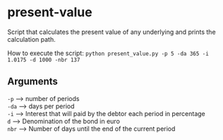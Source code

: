 # present-value
Script that calculates the present value of any underlying and prints the calculation path.

How to execute the script:
`python present_value.py -p 5 -da 365 -i 1.0175 -d 1000 -nbr 137`

## Arguments
`-p` --> number of periods \
`-da` --> days per period \
`-i` --> Interest that will paid by the debtor each period in percentage \
`d` --> Denomination of the bond in euro\
`nbr` --> Number of days until the end of the current period
